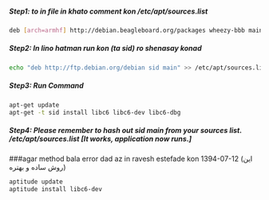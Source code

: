 
##### Step1: to in file  in khato comment kon /etc/apt/sources.list

```bash 
deb [arch=armhf] http://debian.beagleboard.org/packages wheezy-bbb main

```
##### Step2: In lino hatman run kon (ta sid) ro shenasay konad
```bash
echo "deb http://ftp.debian.org/debian sid main" >> /etc/apt/sources.list
```
##### Step3: Run Command
```bash
apt-get update
apt-get -t sid install libc6 libc6-dev libc6-dbg
```
##### Step4: Please remember to hash out sid main from your sources list. **/etc/apt/sources.list** [It works, application now runs.]


###agar method bala error dad az in ravesh estefade kon 1394-07-12 (این روش ساده و بهتره)  
```bash
aptitude update
aptitude install libc6-dev
```

